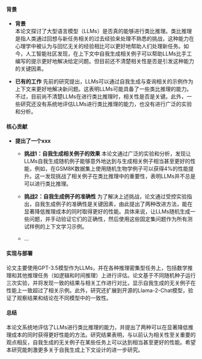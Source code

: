 #### 背景
- **背景**       
    本论文探讨了大型语言模型（LLMs）是否真的能够进行类比推理。类比推理是指人类通过回想与新任务相关的过去经验来处理不熟悉的挑战，这种能力在心理学中被认为与回忆无关的经验相比可以更好地帮助人们处理新任务。如今，人工智能社区发现，在上下文中自我生成相关例子可以帮助LLMs比手工编写的提示更好地解决给定问题。但目前还不清楚相关性是否是引发这种能力的关键因素。

- **已有的工作**
    先前的研究提出，LLMs可以通过自我生成与查询相关的示例作为上下文来更好地解决新问题。这表明LLMs可能具备了一些类比推理的能力。不过，目前尚不清楚LLMs在进行类比推理时，相关性是否是关键。此外，一些研究还没有系统地评估LLMs进行类比推理的能力，也没有进行广泛的实验和分析。

#### 核心贡献
- **提出了一个xxx**
    - **挑战1：自我生成相关例子的效果**
        本论文通过广泛的实验和分析，发现让LLMs自我生成随机例子能够意外地达到与生成相关例子相当甚至更好的性能，例如，在GSM8K数据集上使用随机生物学例子可以获得4%的性能提升。这一发现挑战了相关例子在类比推理中的重要性，表明LLMs并不总是可以进行类比推理。

    - **挑战2：自我生成例子的准确性**
        为了解决上述挑战，论文通过受控实验指出，自我生成例子的准确性是关键因素，由此提出了两种改进方法，能在显著降低推理成本的同时取得更好的性能。具体来说，让LLMs随机生成一些问题，并手动验证它们的正确性，然后使用这些固定集问题作为所有测试样例的上下文学习示例。
    - ...
#### 实现与部署
论文主要使用GPT-3.5模型作为LLMs，并在各种推理密集型任务上，包括数学推理和其他推理任务（如逻辑和时间推理）上进行评估。论文基于不同随机种子运行三次实验，并将发现一致的结果与相关工作进行对比，显示自我生成的无关例子在性能上一致超过了相关示例。此外，研究还扩展到开源的Llama-2-Chat模型，验证了观察结果和结论在不同模型中的一致性。

#### 总结
本论文系统地评估了LLMs进行类比推理的能力，并提出了两种可以在显著降低推理成本的同时获得更好性能的方法。研究结果表明，与以前认为相关性至关重要的观点相反，自我生成的无关例子在某些任务上可以达到相当甚至更好的性能。希望本研究能刺激更多关于自我生成上下文设计的进一步研究。